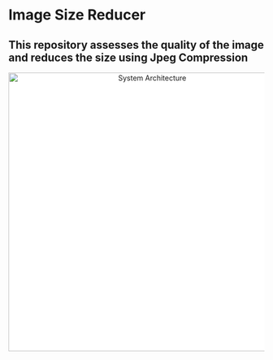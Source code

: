 <h1>Image Size Reducer</h1>

<h2>This repository assesses the quality of the image and reduces the size using Jpeg Compression</h2>

<p align="center">
  <img src="https://user-images.githubusercontent.com/54111420/185749898-6cdc882d-eb72-4e89-89f3-26a8679aeb9e.png" width="550" style='background-color:white;' title="System Architecture">
</p>
